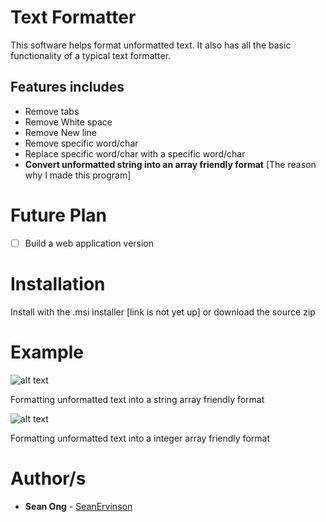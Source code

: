 # Text Formatter

This software helps format unformatted text. It also has all the basic functionality of a typical text formatter.

## **Features includes**
* Remove tabs
* Remove White space
* Remove New line
* Remove specific word/char
* Replace specific word/char with a specific word/char
* **Convert unformatted string into an array friendly format** [The reason why I made this program]

# Future Plan
- [ ] Build a web application version

# Installation
Install with the .msi installer [link is not yet up] or download the source zip

# Example
![alt text](https://media.giphy.com/media/2yyLgQ5EpBwLa1mBNF/giphy.gif)

Formatting unformatted text into a string array friendly format

![alt text](https://media.giphy.com/media/42Cps1JyIfAGwOCq8F/giphy.gif)

Formatting unformatted text into a integer array friendly format

# Author/s

* **Sean Ong** - [SeanErvinson](https://github.com/SeanErvinson)



